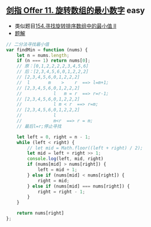 ## [剑指 Offer 11. 旋转数组的最小数字](https://leetcode.cn/problems/xuan-zhuan-shu-zu-de-zui-xiao-shu-zi-lcof/) <Badge type="success">easy</Badge>

- 类似题目[154.寻找旋转排序数组中的最小值 II](https://leetcode.cn/problems/find-minimum-in-rotated-sorted-array-ii/)
- [题解](https://leetcode.cn/problems/find-minimum-in-rotated-sorted-array-ii/solution/154-find-minimum-in-rotated-sorted-array-ii-by-jyd/)

```js
// 二分法寻找最小值
var findMin = function (nums) {
    let n = nums.length;
    if (n === 1) return nums[0];
    // 原：[0,1,2,2,2,2,3,4,5,6]
    // 后：[2,3,4,5,6,0,1,2,2,2]
    // [2,3,4,5,6,0,1,2,2,2]
    //  l       m    >    r  ==> l=m+1;
    // [2,3,4,5,6,0,1,2,2,2]
    //            l   m = r  ==> r=r-1;
    // [2,3,4,5,6,0,1,2,2,2]
    //            l m < r  ==> r=m;
    // [2,3,4,5,6,0,1,2,2,2]
    //            l
    //            m<r  ==> r = m;
    // 最后l=r;停止寻找

    let left = 0, right = n - 1;
    while (left < right) {
        // let mid = Math.floor((left + right) / 2);
        let mid = left + right >> 1;
        console.log(left, mid, right)
        if (nums[mid] > nums[right]) {
            left = mid + 1;
        } else if (nums[mid] < nums[right]) {
            right = mid;
        } else if (nums[mid] === nums[right]) {
            right = right - 1;
        }
    }

    return nums[right]
};
```
